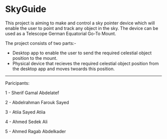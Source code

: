 # SkyGuide

This project is aiming to make and control a sky pointer device which will enable the user to point and track any object in the sky.
The device can be used as a Telescope German Equatorial Go-To Mount.

The project consists of two parts:-
  - Desktop app to enable the user to send the required celestial object position to the mount.
  - Physical device that recieves the required celestial object position from the desktop app and moves twoards this position.

-----------------------------------------------------------------------------------------------------------------------------------------

Paricipants:
  
  1 - Sherif Gamal Abdelatef
  
  2 - Abdelrahman Farouk Sayed
  
  3 - Atiia Sayed Atiia
  
  4 - Ahmed Sedek Ali 
  
  5 - Ahmed Ragab Abdelkader 
